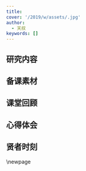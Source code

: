 ```yaml
---
title:
cover: '/2019/w/assets/.jpg'
author:
  - 天叔
keywords: []
---
```


## 研究内容

## 备课素材

## 课堂回顾

## 心得体会

## 贤者时刻

\newpage
